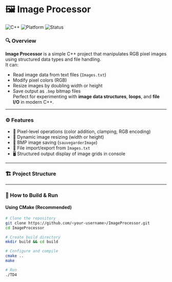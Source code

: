 # 🖼️ Image Processor

![C++](https://img.shields.io/badge/C%2B%2B-20-blue.svg?style=for-the-badge)
![Platform](https://img.shields.io/badge/Platform-Mac%20%7C%20Linux%20%7C%20Windows-lightgrey?style=for-the-badge)
![Status](https://img.shields.io/badge/Status-Working-success?style=for-the-badge)

### 🔍 Overview
**Image Processor** is a simple C++ project that manipulates RGB pixel images using structured data types and file handling.  
It can:
- Read image data from text files (`Images.txt`)
- Modify pixel colors (RGB)
- Resize images by doubling width or height
- Save output as `.bmp` bitmap files  
Perfect for experimenting with **image data structures**, **loops**, and **file I/O** in modern C++.

---

### ⚙️ Features
- 🧩 Pixel-level operations (color addition, clamping, RGB encoding)
- 📐 Dynamic image resizing (width or height)
- 💾 BMP image saving (`sauvegarderImage`)
- 📄 File import/export from `Images.txt`
- 🖥️ Structured output display of image grids in console

---

### 🏗️ Project Structure
---

### 🚀 How to Build & Run

#### Using **CMake (Recommended)**
```bash
# Clone the repository
git clone https://github.com/<your-username>/ImageProcessor.git
cd ImageProcessor

# Create build directory
mkdir build && cd build

# Configure and compile
cmake ..
make

# Run
./TD4
